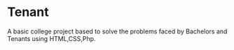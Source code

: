 # Tenant
A basic college project based to solve the problems faced by Bachelors and Tenants using HTML,CSS,Php.
